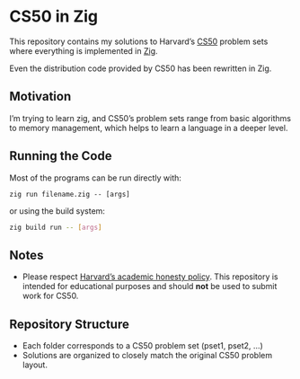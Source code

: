 # CS50 in Zig

This repository contains my solutions to Harvard’s [CS50](https://cs50.harvard.edu/x/)
problem sets where everything is implemented in [Zig](https://github.com/ziglang/zig).

Even the distribution code provided by CS50 has been rewritten in Zig.

## Motivation

I’m trying to learn zig, and CS50’s problem sets range from basic algorithms to memory management,
which helps to learn a language in a deeper level.

## Running the Code

Most of the programs can be run directly with:

```console
zig run filename.zig -- [args]
```

or using the build system:

```bash
zig build run -- [args]
```

## Notes

- Please respect [Harvard’s academic honesty policy](https://cs50.harvard.edu/x/2024/honesty/).
  This repository is intended for educational purposes and should **not** be used to
  submit work for CS50.

## Repository Structure

- Each folder corresponds to a CS50 problem set (pset1, pset2, …)
- Solutions are organized to closely match the original CS50 problem layout.

